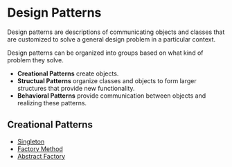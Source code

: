 # Design Patterns

Design patterns are descriptions of communicating objects and classes that are customized to solve a general design problem in a particular context.

Design patterns can be organized into groups based on what kind of problem they solve.
- **Creational Patterns** create objects.
- **Structual Patterns** organize classes and objects to form larger structures that provide new functionality.
- **Behavioral Patterns** provide communication between objects and realizing these patterns.

## Creational Patterns
- [Singleton](./doc/singleton/README.md)
- [Factory Method](./doc/factory_method/README.md)
- [Abstract Factory](./doc/abstract_factory/README.md)